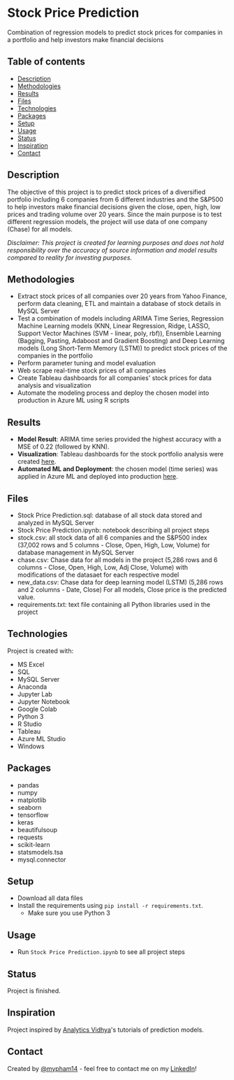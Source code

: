 # Stock Price Prediction
Combination of regression models to predict stock prices for companies in a portfolio and help investors make financial decisions

## Table of contents
* [Description](#description)
* [Methodologies](#methodologies)
* [Results](#results)
* [Files](#files)
* [Technologies](#technologies)
* [Packages](#packages)
* [Setup](#setup)
* [Usage](#usage)
* [Status](#status)
* [Inspiration](#inspiration)
* [Contact](#contact)

## Description
The objective of this project is to predict stock prices of a diversified portfolio including 6 companies from 6 different industries and the S&P500 to help investors make financial decisions given the close, open, high, low prices and trading volume over 20 years. Since the main purpose is to test different regression models, the project will use data of one company (Chase) for all models.

*Disclaimer: This project is created for learning purposes and does not hold responsibility over the accuracy of source information and model results compared to reality for investing purposes.*

## Methodologies
* Extract stock prices of all companies over 20 years from Yahoo Finance, perform data cleaning, ETL and maintain a database of stock details in MySQL Server
* Test a combination of models including ARIMA Time Series, Regression Machine Learning models (KNN, Linear Regression, Ridge, LASSO, Support Vector Machines (SVM - linear, poly, rbf)), Ensemble Learning (Bagging, Pasting, Adaboost and Gradient Boosting) and Deep Learning models (Long Short-Term Memory (LSTM)) to predict stock prices of the companies in the portfolio
* Perform parameter tuning and model evaluation
* Web scrape real-time stock prices of all companies
* Create Tableau dashboards for all companies' stock prices for data analysis and visualization 
* Automate the modeling process and deploy the chosen model into production in Azure ML using R scripts

## Results
* **Model Result**: ARIMA time series provided the highest accuracy with a MSE of 0.22 (followed by KNN).
* **Visualization**: Tableau dashboards for the stock portfolio analysis were created [here](https://tabsoft.co/2DxdiBV).
* **Automated ML and Deployment**: the chosen model (time series) was applied in Azure ML and deployed into production [here](https://bit.ly/3ksg24c).

## Files
* Stock Price Prediction.sql: database of all stock data stored and analyzed in MySQL Server
* Stock Price Prediction.ipynb: notebook describing all project steps 
* stock.csv: all stock data of all 6 companies and the S&P500 index (37,002 rows and 5 columns - Close, Open, High, Low, Volume) for database management in MySQL Server
* chase.csv: Chase data for all models in the project (5,286 rows and 6 columns - Close, Open, High, Low, Adj Close, Volume) with modifications of the datasaet for each respective model 
* new_data.csv: Chase data for deep learning model (LSTM) (5,286 rows and 2 columns - Date, Close)
For all models, Close price is the predicted value.
* requirements.txt: text file containing all Python libraries used in the project

## Technologies
Project is created with:
* MS Excel
* SQL
* MySQL Server
* Anaconda
* Jupyter Lab
* Jupyter Notebook
* Google Colab
* Python 3
* R Studio
* Tableau
* Azure ML Studio
* Windows

## Packages
* pandas
* numpy
* matplotlib
* seaborn
* tensorflow
* keras
* beautifulsoup
* requests
* scikit-learn
* statsmodels.tsa
* mysql.connector

## Setup
* Download all data files
* Install the requirements using `pip install -r requirements.txt`.
  - Make sure you use Python 3

## Usage
* Run `Stock Price Prediction.ipynb` to see all project steps

## Status
Project is finished.

## Inspiration
Project inspired by [Analytics Vidhya](analyticsvidhya.com/)'s tutorials of prediction models.

## Contact
Created by [@mypham14](https://github.com/mypham14/) - feel free to contact me on my [LinkedIn](https://www.linkedin.com/in/mytrapham)!
